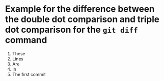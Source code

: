 # Example for the difference between the double dot comparison and triple dot comparison for the `git diff` command

1. These
2. Lines
3. Are
4. In
5. The first commit

